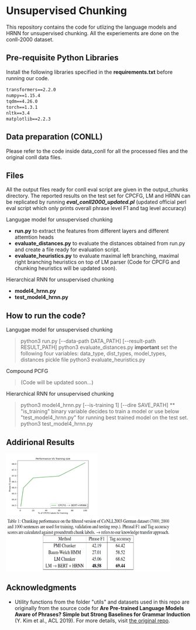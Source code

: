 # Unsupervised Chunking

This repository contains the code for utlizing the language models and HRNN for unsupervised chunking. All the experiements are done on the conll-2000 dataset. 

## Pre-requisite Python Libraries
Install the following libraries specified in the **requirements.txt** before running our code.

    transformers==2.2.0
    numpy==1.15.4
    tqdm==4.26.0
    torch==1.3.1
    nltk==3.4
    matplotlib==2.2.3
    
## Data preparation (CONLL)

Please refer to the code inside data_conll for all the processed files and the original conll data files. 

## Files

All the output files ready for conll eval script are given in the output_chunks directory. The reported results on the test set for CPCFG, LM and HRNN can be replicated by running ***eval_conll2000_updated.pl*** (updated official perl eval script which only prints overall phrase level F1 and tag level accuracy)

Langugae model for unsupervised chunking
- **run.py** to extract the features from different layers and different attemtion heads
- **evaluate_distances.py** to evaluate the distances obtained from run.py and create a file ready for evaluation script. 
- **evaluate_heuristics.py** to evaluate maximal left branching, maximal right branching heuristics on top of LM parser (Code for CPCFG and chunking heuristics will be updated soon).

Hierarchical RNN for unsupervised chunking
- **model4_hrnn.py** 
- **test_model4_hrnn.py**  

## How to run the code?

Langugae model for unsupervised chunking
> python3 run.py [--data-path DATA_PATH] [--result-path RESULT_PATH]
> python3 evaluate_distances.py
  **important** set the following four variables: data_type, dist_types, model_types, distances pickle file
> python3 evaluate_heuristics.py

Compound PCFG 
> (Code will be updated soon...)

Hierarchical RNN for unsupervised chunking
> python3 model4_hrnn.py [--is-training 1] [--dire SAVE_PATH]
** "is_training" binary variable decides to train a model or use below "test_model4_hrnn.py" for running best trained model on the test set.
> python3 test_model4_hrnn.py 

## Addirional Results
<img src="https://github.com/Anup-Deshmukh/LM-Unsupervised-Chunking/blob/master/reb1.png" alt="drawing" height="170" width="250"/>

<img src="https://github.com/Anup-Deshmukh/LM-Unsupervised-Chunking/blob/master/reb2.png" alt="drawing" height="150" width="450"/>


## Acknowledgments

- Utility functions from the folder "utils" and datasets used in this repo are originally from the source code for 
**Are Pre-trained Language Models Aware of Phrases? Simple but Strong Baselines for Grammar Induction** (Y. Kim et al., ACL 2019).
For more details, visit [the original repo](https://github.com/galsang/trees_from_transformers). 